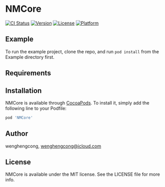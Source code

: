 # NMCore

[![CI Status](https://img.shields.io/travis/wenghengcong/NMCore.svg?style=flat)](https://travis-ci.org/wenghengcong/NMCore)
[![Version](https://img.shields.io/cocoapods/v/NMCore.svg?style=flat)](https://cocoapods.org/pods/NMCore)
[![License](https://img.shields.io/cocoapods/l/NMCore.svg?style=flat)](https://cocoapods.org/pods/NMCore)
[![Platform](https://img.shields.io/cocoapods/p/NMCore.svg?style=flat)](https://cocoapods.org/pods/NMCore)

## Example

To run the example project, clone the repo, and run `pod install` from the Example directory first.

## Requirements

## Installation

NMCore is available through [CocoaPods](https://cocoapods.org). To install
it, simply add the following line to your Podfile:

```ruby
pod 'NMCore'
```

## Author

wenghengcong, wenghengcong@icloud.com

## License

NMCore is available under the MIT license. See the LICENSE file for more info.
